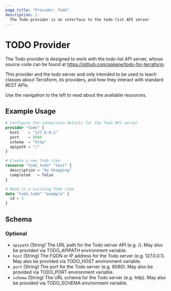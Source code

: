 ```yaml
---
page_title: "Provider: Todo"
description: |-
  The Todo provider is an interface to the todo-list API server
---
```


# TODO Provider

The Todo provider is designed to work with the todo-list API server, whose
source code can be found at https://github.com/spkane/todo-for-terraform.

This provider and the todo server and only intended to be used to teach
classes about Terraform, its providers, and how they interact with
standard REST APIs.

Use the navigation to the left to read about the available resources.

## Example Usage

```terraform
# Configure the connection details for the Todo API server
provider "todo" {
  host    = "127.0.0.1"
  port    = 8080
  schema  = "http"
  apipath = "/"
}

# Create a new Todo item
resource "todo_todo" "test" {
  description = "Go Shopping"
  completed   = false
}

# Read in a existing Todo item
data "todo_todo" "example" {
  id = 1
}
```

<!-- schema generated by tfplugindocs -->
## Schema

### Optional

- `apipath` (String) The URL path for the Todo server API (e.g. /). May also be provided via TODO_APIPATH environment variable.
- `host` (String) The FQDN or IP address for the Todo server (e.g. 127.0.0.1). May also be provided via TODO_HOST environment variable.
- `port` (String) The port for the Todo server (e.g. 8080). May also be provided via TODO_PORT environment variable.
- `schema` (String) The URL schema for the Todo server (e.g. http). May also be provided via TODO_SCHEMA environment variable.
